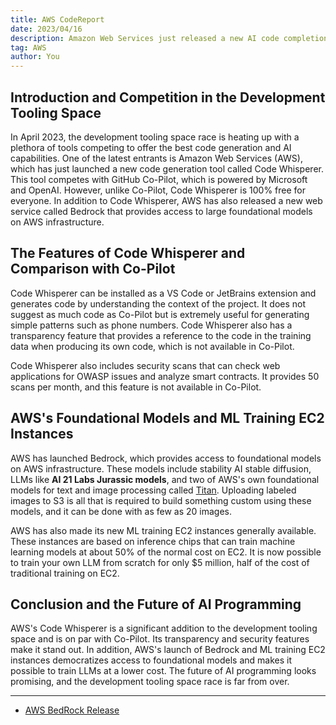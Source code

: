 ```yaml
---
title: AWS CodeReport
date: 2023/04/16
description: Amazon Web Services just released a new AI code completion tool called AWS CodeWhisperer.
tag: AWS
author: You
---
```

## Introduction and Competition in the Development Tooling Space

In April 2023, the development tooling space race is heating up with a plethora of tools competing to offer the best code generation and AI capabilities. One of the latest entrants is Amazon Web Services (AWS), which has just launched a new code generation tool called Code Whisperer. This tool competes with GitHub Co-Pilot, which is powered by Microsoft and OpenAI. However, unlike Co-Pilot, Code Whisperer is 100% free for everyone. In addition to Code Whisperer, AWS has also released a new web service called Bedrock that provides access to large foundational models on AWS infrastructure.

## The Features of Code Whisperer and Comparison with Co-Pilot

Code Whisperer can be installed as a VS Code or JetBrains extension and generates code by understanding the context of the project. It does not suggest as much code as Co-Pilot but is extremely useful for generating simple patterns such as phone numbers. Code Whisperer also has a transparency feature that provides a reference to the code in the training data when producing its own code, which is not available in Co-Pilot.

Code Whisperer also includes security scans that can check web applications for OWASP issues and analyze smart contracts. It provides 50 scans per month, and this feature is not available in Co-Pilot.

## AWS's Foundational Models and ML Training EC2 Instances

AWS has launched Bedrock, which provides access to foundational models on AWS infrastructure. These models include stability AI stable diffusion, LLMs like **AI 21 Labs Jurassic models**, and two of AWS's own foundational models for text and image processing called [Titan](https://aws.amazon.com/bedrock/titan/). Uploading labeled images to S3 is all that is required to build something custom using these models, and it can be done with as few as 20 images.

AWS has also made its new ML training EC2 instances generally available. These instances are based on inference chips that can train machine learning models at about 50% of the normal cost on EC2. It is now possible to train your own LLM from scratch for only $5 million, half of the cost of traditional training on EC2.

## Conclusion and the Future of AI Programming

AWS's Code Whisperer is a significant addition to the development tooling space and is on par with Co-Pilot. Its transparency and security features make it stand out. In addition, AWS's launch of Bedrock and ML training EC2 instances democratizes access to foundational models and makes it possible to train LLMs at a lower cost. The future of AI programming looks promising, and the development tooling space race is far from over.

---
- [AWS BedRock Release](https://aws.amazon.com/bedrock/)